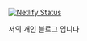[![Netlify Status](https://api.netlify.com/api/v1/badges/ec21c801-fa0a-428a-aaef-e2fe78d280a0/deploy-status)](https://app.netlify.com/sites/jeong-develop-repository/deploys)


저의 개인 블로그 입니다
